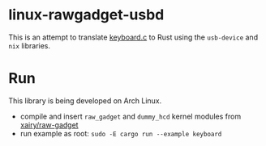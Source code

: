 # linux-rawgadget-usbd

This is an attempt to translate [keyboard.c][keyboard-c] to Rust using the `usb-device` and `nix` libraries.

# Run

This library is being developed on Arch Linux.

- compile and insert `raw_gadget` and `dummy_hcd` kernel modules from [xairy/raw-gadget][upstream]
- run example as root: `sudo -E cargo run --example keyboard`

[keyboard-c]: https://github.com/xairy/raw-gadget/blob/master/examples/keyboard.c
[upstream]: https://github.com/xairy/raw-gadget
